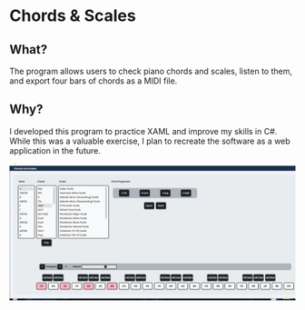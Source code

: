 # Chords & Scales

## What?
The program allows users to check piano chords and scales, listen to them, and export four bars of chords as a MIDI file.

## Why?
I developed this program to practice XAML and improve my skills in C#. While this was a valuable exercise, I plan to recreate the software as a web application in the future.

![Chord Scales](https://github.com/imasretep/Chords-Scales/blob/master/ChordScales.png)
